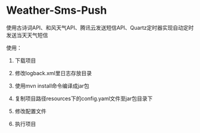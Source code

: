 # Weather-Sms-Push
使用古诗词API、和风天气API、腾讯云发送短信API、Quartz定时器实现自动定时发送当天天气短信

使用：

1. 下载项目

2. 修改logback.xml里日志存放目录

3. 使用mvn install命令编译成jar包

4. 复制项目路径resources下的config.yaml文件至jar包目录下

5. 修改配置文件

6. 执行项目
